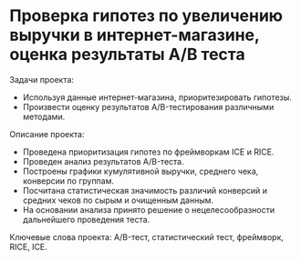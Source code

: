 #  Проверка гипотез по увеличению выручки в интернет-магазине, оценка результаты A/B теста

Задачи проекта:
- Используя данные интернет-магазина, приоритезировать гипотезы.
- Произвести оценку результатов A/B-тестирования различными методами.

Описание проекта:
- Проведена приоритизация гипотез по фреймворкам ICE и RICE. 
- Проведен анализ результатов A/B-теста.
- Построены графики кумулятивной выручки, среднего чека, конверсии по группам.
- Посчитана статистическая значимость различий конверсий и средних чеков по сырым и очищенным данным. 
- На основании анализа принято решение о нецелесообразности дальнейшего проведения теста.

Ключевые слова проекта: A/B-тест, статистический тест, фреймворк, RICE, ICE.
